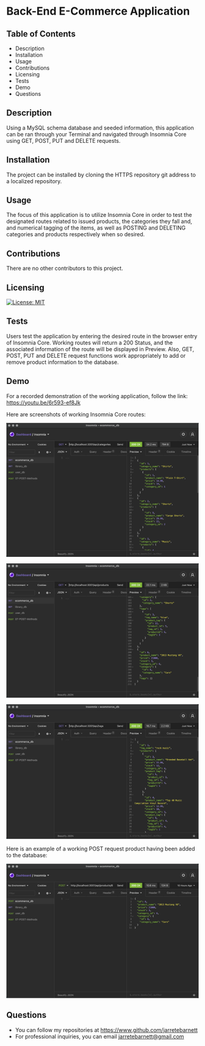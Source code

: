 # Back-End E-Commerce Application

## Table of Contents

* Description
* Installation
* Usage
* Contributions
* Licensing
* Tests
* Demo
* Questions

## Description

Using a MySQL schema database and seeded information, this application can be ran through your Terminal and navigated through Insomnia Core using GET, POST, PUT and DELETE requests.

## Installation

The project can be installed by cloning the HTTPS repository git address to a localized repository.

## Usage

The focus of this application is to utilize Insomnia Core in order to test the designated routes related to issued products, the categories they fall and, and numerical tagging of the items, as well as POSTING and DELETING categories and products respectively when so desired.

## Contributions

There are no other contributors to this project.

## Licensing

[![License: MIT](https://img.shields.io/badge/License-MIT-blue.svg)](https://opensource.org/licenses/MIT)

## Tests

Users test the application by entering the desired route in the browser entry of Insomnia Core. Working routes will return a 200 Status, and the associated information of the route will be displayed in Preview. Also, GET, POST, PUT and DELETE request functions work appropriately to add or remove product information to the database.

## Demo

For a recorded demonstration of the working application, follow the link: https://youtu.be/6r593-ef8Jk

Here are screenshots of working Insomnia Core routes:

![category route](assets/categoryroute.png)

![product route](assets/productroute.png)

![tag route](assets/tagroute.png)

Here is an example of a working POST request product having been added to the database:

![added](assets/addedproduct.png)

## Questions

* You can follow my repositories at https://www.github.com/jarretebarnett
* For professional inquiries, you can email jarretebarnett@gmail.com